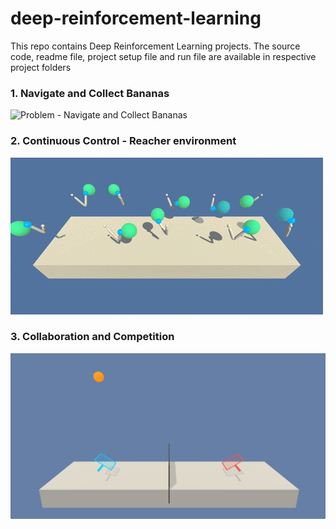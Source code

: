 # deep-reinforcement-learning
This repo contains Deep Reinforcement Learning projects. The source code, readme file, project setup file and run file are available in respective project folders
### 1. Navigate and Collect Bananas
![Problem - Navigate and Collect Bananas](https://user-images.githubusercontent.com/10624937/42135619-d90f2f28-7d12-11e8-8823-82b970a54d7e.gif)
### 2. Continuous Control - Reacher environment
![Reacher environment](images/reacher.gif)

### 3. Collaboration and Competition
![Tennis](images/tennis.png)
